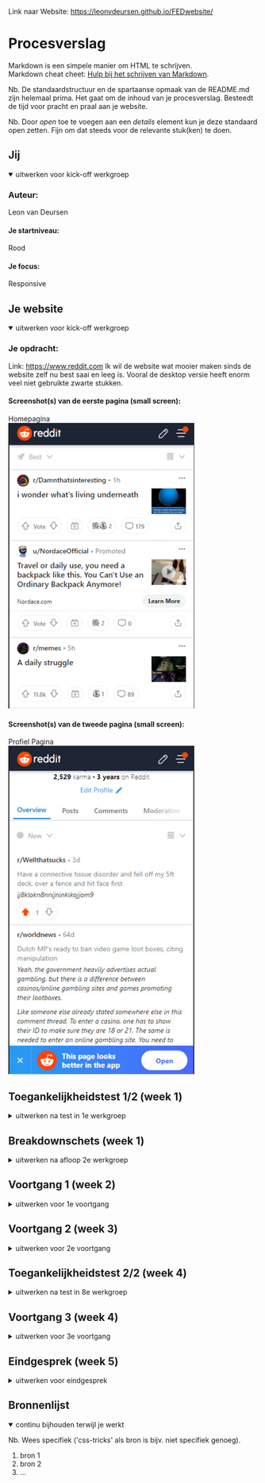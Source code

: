 Link naar Website:
https://leonvdeursen.github.io/FEDwebsite/

# Procesverslag
Markdown is een simpele manier om HTML te schrijven.  
Markdown cheat cheet: [Hulp bij het schrijven van Markdown](https://github.com/adam-p/markdown-here/wiki/Markdown-Cheatsheet).

Nb. De standaardstructuur en de spartaanse opmaak van de README.md zijn helemaal prima. Het gaat om de inhoud van je procesverslag. Besteedt de tijd voor pracht en praal aan je website.

Nb. Door *open* toe te voegen aan een *details* element kun je deze standaard open zetten. Fijn om dat steeds voor de relevante stuk(ken) te doen.





## Jij

<details open>
  <summary>uitwerken voor kick-off werkgroep</summary>

  ### Auteur:
  Leon van Deursen

  #### Je startniveau:
  Rood

  #### Je focus:
 Responsive
 
</details>





## Je website

<details open>
  <summary>uitwerken voor kick-off werkgroep</summary>

  ### Je opdracht:
  Link: https://www.reddit.com
  Ik wil de website wat mooier maken sinds de website zelf nu best saai en leeg is. Vooral de desktop versie heeft enorm veel niet gebruikte zwarte stukken.

  #### Screenshot(s) van de eerste pagina (small screen): 
  Homepagina  
  <img src="readme-images/small_homepagina.png" width="375px" alt="De mobiele versie van de homepagina van Reddit. Hier worden verschillende posts laten zien die         gepost zijn door verschillende gebruikers.">

  #### Screenshot(s) van de tweede pagina (small screen):
  Profiel Pagina  
  <img src="readme-images/small_profilepagina.jpg" width="375px" alt="De profiel pagina van de gebruiker. Hier kan de gebruiker zijn profiel aanpassen en al zijn posts   en comments zien.">
 
</details>



## Toegankelijkheidstest 1/2 (week 1)

<details>
  <summary>uitwerken na test in 1e werkgroep</summary>

  ### Bevindingen
    #### Screenreader 
    - Headings lijken niet te werken op Reddit via screenreader.
    - Navigatie staat nog steeds bovenaan wanneer een screenreader actief is.
    - Reddit lijkt niet geoptimaliseerd te zijn voor een screenreader, Als je specifieke dingen wil lezen op reddit is daar geen mogelijkheid voor.

    #### Keyboard Navigation
    - Navigeren met de TAB knop en de pijltjes toetsen werken verbassingwekkend goed op Reddit
    - Misschien de mogelijkheid om gehele post te selecteren in plaats van 15 keer op TAB moeten drukken.

    #### Kleurenblindheid
    - Alles is nog goed leesbaar op Reddit, elfs in zwart-wit.
    - Het enige is dat het profiel icoontje erg slecht te zien is wanneer het zwart-wit is.

    #### Elastiek
    - Telefoon vasthouden is erg moeilijk
    - Typen is bijna niet te doen wanneer een hand niet te gebruiken is.
    - Scrollen door de posts gaat now wel.
    - erg moeilijk om opties hoog op het scherm aan te klikken.
    - Niet heel erg wanneer een laptop gebruikt wordt, met 1 hand typen op een laptop is nog best goed te doen.

    #### Ballon
    - Typen terwijl je de hele tijd afgeleid raakt is erg moeilijk
    - Lezen is nog te doen, alleen afbeedingen goed bekijken is weer lastig.
    - Scrollen en posts bekijken op reddit is best goed te doen.

    #### Spasmas Parkinson
    - Kleine opties aanklikken is erg moeilijk sinds je snel mis klikt door het trillen.
    - Typen is weer erg lastig, net zoals hierboven gezegd is is het erg moeilijk om de kleine toetsen aan te klikken.
    - Door reddit heen scrollen kan nog prima, alle headings zijn ook nog goed te lezen. 
    - Kleinere tekst is niet goed te lezen doordat het de hele tijd heen en weer trilt.

    #### Brillen
    - Liggend aan de bril verschilt het hoe vervelend het is.
    - De bril met de stip in het midden maakt het enorm lastig om goed een website te kunnen gebruiken. Niks is goed te lezen en het is moeilijk te onderscheiden waar       op de website je bent.
    - De bril die het wazig maakt is erg lastig met tekst lezen. De tekst moet erg groot zijn om het nog goed te kunnen lezen


  ###Mogelijke Oplossingen
  
    #### Screenreader
    - Verschil maken tussen links, headings, etc. zodat gebruikers met screenreaders makkelijker verschillende dingen kunnen selecteren.
    - Een mogelijkheid creëeren voor mensen met screenreaders om gehele posts te selecteren in plaats van dat ze 15 keer moeten swipen voordat ze bij de volgende post       zijn
    - De navigatie verplaatsen zodat gebruikers niet de gehele navigatie balk eert te horen krijgen wanneer ze de website op komen.


    #### Muis en Toetsenbord 
    - Een mogelijkheid creëeren om gehele posts te selecteren met de TAB knop in plaats van dat er 15 keer op gedrukt moet worden voordat ze bij de volgende post             zijn

    #### Motoriek (shocks, elastiekjes)
    - Kleine knoppen groter maken zodat het makkelijker is om in te drukken. Dit houd ook in de knoppen voor het toetsenboord.
    - Kleinere tekst groter maken zodat het makkelijker is voor de gebruiker om te lezen.


    #### Visueel (brillen, contrast, kleurenblind, dark/light). 
    - Kleinere tekst groter maken en het contrast tussen de achtergrond en de tekst zo goed mogelijk maken zodat het makkelijker is voor de gebruiker om te lezen.
    - Letten op de kleuren die ik ga gebruiken zodat het voor kleurenblinden ook goed leesbaar blijft.
</details>



## Breakdownschets (week 1)

<details>
  <summary>uitwerken na afloop 2e werkgroep</summary>

  ### de hele pagina: 
  <img src="readme-images/dummy-plaatje.jpg" width="375px" alt="breakdown van de hele pagina">

  ### dynamisch deel (bijv menu): 
  <img src="readme-images/dummy-plaatje.jpg" width="375px" alt="breakdown van een dynamisch deel">

  ### wellicht nog een dynamisch deel (bijv filter): 
  <img src="readme-images/dummy-plaatje.jpg" width="375px" alt="breakdown van nog een dynamisch deel">

</details>





## Voortgang 1 (week 2)

<details>
  <summary>uitwerken voor 1e voortgang</summary>

  ### Stand van zaken
  hier dit ging goed & dit was lastig (neem ook screenshots op van delen van je website en code)


  ### Agenda voor meeting
  samen met je groepje opstellen

  | student 1      | student 2          | student 3    | student 4        |
  | ---            | ---                | ---          | ---              |
  | dit bespreken  | en dit             | en ik dit    | en dan ik dat    |
  | en dat ook nog | dit als er tijd is | nog een punt | dit wil ik zeker |
  | ...            | ...                | ...          | ...              |


  ### Verslag van meeting
  hier na afloop snel de uitkomsten van de meeting vastleggen

  - punt 1
  - punt 2
  - nog een punt
  - ...

</details>





## Voortgang 2 (week 3)

<details>
  <summary>uitwerken voor 2e voortgang</summary>

  ### Stand van zaken
  hier dit ging goed & dit was lastig (neem ook screenshots op van delen van je website en code)


  ### Agenda voor meeting
  samen met je groepje opstellen

  | student 1      | student 2          | student 3    | student 4        |
  | ---            | ---                | ---          | ---              |
  | dit bespreken  | en dit             | en ik dit    | en dan ik dat    |
  | en dat ook nog | dit als er tijd is | nog een punt | dit wil ik zeker |
  | ...            | ...                | ...          | ...              |


  ### Verslag van meeting
  hier na afloop snel de uitkomsten van de meeting vastleggen

  - punt 1
  - punt 2
  - nog een punt
- ...

</details>





## Toegankelijkheidstest 2/2 (week 4)

<details>
  <summary>uitwerken na test in 8e werkgroep</summary>

  ### Bevindingen
  Lijst met je bevindingen die in de test naar voren kwamen (geef ook aan wat er verbeterd is):

  #### Screenreader
  Hier korte omschrijving (met indien nodig afbeeldingen)

  Hier een omschrijving van hoe het opgelost kan worden (met indien nodig afbeeldingen)


  #### Muis en Toetsenbord 
  Hier korte omschrijving (met indien nodig afbeeldingen)

  Hier een omschrijving van hoe het opgelost kan worden (met indien nodig afbeeldingen)


  #### Motoriek (shocks, elastiekjes)
  Hier korte omschrijving (met indien nodig afbeeldingen)

  Hier een omschrijving van hoe het opgelost kan worden (met indien nodig afbeeldingen)


  #### Visueel (brillen, contrast, kleurenblind, dark/light). 
  Hier korte omschrijving (met indien nodig afbeeldingen)

  Hier een omschrijving van hoe het opgelost kan worden (met indien nodig afbeeldingen)

</details>





## Voortgang 3 (week 4)

<details>
  <summary>uitwerken voor 3e voortgang</summary>

  ### Stand van zaken
  hier dit ging goed & dit was lastig (neem ook screenshots op van delen van je website en code)


  ### Agenda voor meeting
  samen met je groepje opstellen

  | student 1      | student 2          | student 3    | student 4        |
  | ---            | ---                | ---          | ---              |
  | dit bespreken  | en dit             | en ik dit    | en dan ik dat    |
  | en dat ook nog | dit als er tijd is | nog een punt | dit wil ik zeker |
  | ...            | ...                | ...          | ...              |


  ### Verslag van meeting
  hier na afloop snel de uitkomsten van de meeting vastleggen

  - punt 1
  - punt 2
  - nog een punt
  - ...

</details>





## Eindgesprek (week 5)

<details>
  <summary>uitwerken voor eindgesprek</summary>

  ### Je uitkomst - karakteristiek screenshots:
  <img src="readme-images/dummy-plaatje.jpg" width="375px" alt="uitomst opdracht 1">


  ### Dit ging goed/Heb ik geleerd: 
  Korte omschrijving met plaatjes

  <img src="readme-images/dummy-plaatje.jpg" width="375px" alt="top">


  ### Dit was lastig/Is niet gelukt:
  Korte omschrijving met plaatjes

  <img src="readme-images/dummy-plaatje.jpg" width="375px" alt="bummer">
</details>





## Bronnenlijst

<details open>
  <summary>continu bijhouden terwijl je werkt</summary>

  Nb. Wees specifiek ('css-tricks' als bron is bijv. niet specifiek genoeg).

  1. bron 1
  2. bron 2
  3. ...

</details>
